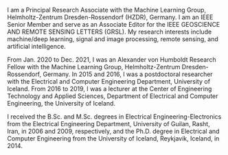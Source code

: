 I am a Principal Research Associate with the Machine Learning Group, Helmholtz-Zentrum Dresden-Rossendorf (HZDR), Germany. I am an IEEE Senior Member and serve as an Associate Editor for the IEEE GEOSCIENCE AND REMOTE SENSING LETTERS (GRSL). My research interests include machine/deep learning, signal and image processing, remote sensing, and artificial intelligence.

From Jan. 2020 to Dec. 2021, I was an Alexander von Humboldt Research Fellow with the Machine Learning Group, Helmholtz-Zentrum Dresden-Rossendorf, Germany. In 2015 and 2016, I was a postdoctoral researcher with the Electrical and Computer Engineering Department, University of Iceland. From 2016 to 2019, I was a lecturer at the Center of Engineering Technology and Applied Sciences, Department of Electrical and Computer Engineering, the University of Iceland.

I received the B.Sc. and M.Sc. degrees in Electrical Engineering-Electronics from the Electrical Engineering Department, University of Guilan, Rasht, Iran, in 2006 and 2009, respectively, and the Ph.D. degree in Electrical and Computer Engineering from the University of Iceland, Reykjavik, Iceland, in 2014.  







<!--
**BehnoodRasti/BehnoodRasti** is a ✨ _special_ ✨ repository because its `README.md` (this file) appears on your GitHub profile.

Here are some ideas to get you started:

- 🔭 I’m currently working on ...
- 🌱 I’m currently learning ...
- 👯 I’m looking to collaborate on ...
- 🤔 I’m looking for help with ...
- 💬 Ask me about ...
- 📫 How to reach me: ...
- 😄 Pronouns: ...
- ⚡ Fun fact: ...
-->
